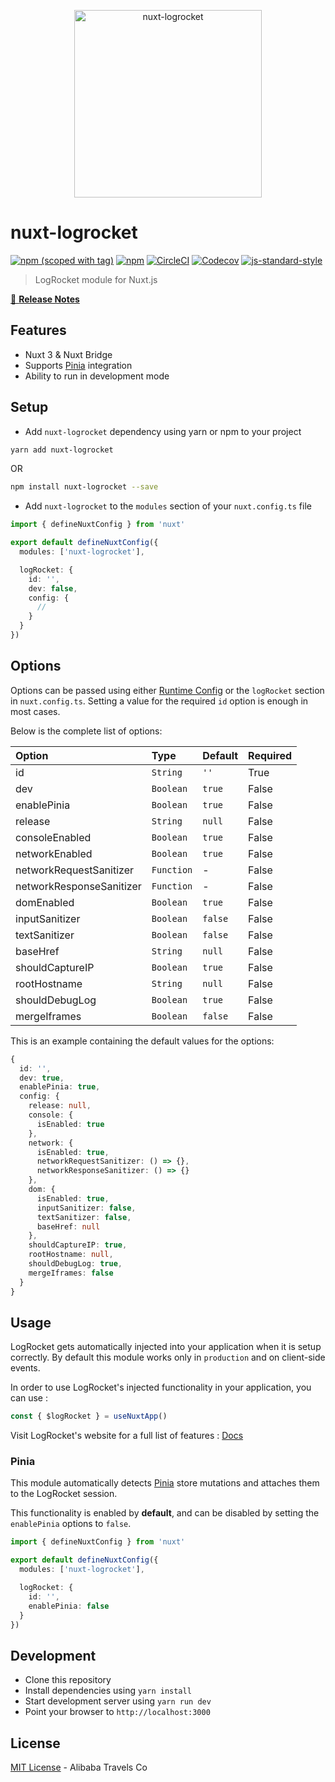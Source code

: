 <p align="center">
<img src="./.assets/nuxt_LogRocket.png" width="300px" alt="nuxt-logrocket">
</p>

# nuxt-logrocket

[![npm (scoped with tag)](https://img.shields.io/npm/v/nuxt-logrocket/latest.svg?style=flat-square)](https://npmjs.com/package/nuxt-logrocket)
[![npm](https://img.shields.io/npm/dt/nuxt-logrocket.svg?style=flat-square)](https://npmjs.com/package/nuxt-logrocket)
[![CircleCI](https://img.shields.io/circleci/project/github/nuxt-community/nuxt-logrocket.svg?style=flat-square)](https://circleci.com/gh/nuxt-community/nuxt-logrocket)
[![Codecov](https://img.shields.io/codecov/c/github/nuxt-community/nuxt-logrocket.svg?style=flat-square)](https://codecov.io/gh/nuxt-community/nuxt-logrocket)
[![js-standard-style](https://img.shields.io/badge/code_style-standard-brightgreen.svg?style=flat-square)](http://standardjs.com)

> LogRocket module for Nuxt.js

[📖 **Release Notes**](./CHANGELOG.md)

## Features

- Nuxt 3 & Nuxt Bridge
- Supports [Pinia](https://pinia.vuejs.org) integration
- Ability to run in development mode

## Setup

- Add `nuxt-logrocket` dependency using yarn or npm to your project

```sh
yarn add nuxt-logrocket
```

OR

```sh
npm install nuxt-logrocket --save
```

- Add `nuxt-logrocket` to the `modules` section of your `nuxt.config.ts` file

```ts
import { defineNuxtConfig } from 'nuxt'

export default defineNuxtConfig({
  modules: ['nuxt-logrocket'],

  logRocket: {
    id: '',
    dev: false,
    config: {
      //
    }
  }
})
```

## Options

Options can be passed using either [Runtime Config](https://v3.nuxtjs.org/guide/features/runtime-config/#environment-variables) or the `logRocket` section in `nuxt.config.ts`.
Setting a value for the required `id` option is enough in most cases.

Below is the complete list of options:

| Option | Type | Default | Required |
| :-- | :-- | :-- | :-- |
| id | `String` | `''` | True |
| dev | `Boolean` | `true` | False |
| enablePinia | `Boolean` | `true` | False |
| release | `String` | `null` | False |
| consoleEnabled | `Boolean` | `true` | False |
| networkEnabled | `Boolean` | `true` | False |
| networkRequestSanitizer | `Function` | - | False |
| networkResponseSanitizer | `Function` | - | False |
| domEnabled | `Boolean` | `true` | False |
| inputSanitizer | `Boolean` | `false` | False |
| textSanitizer | `Boolean` | `false` | False |
| baseHref | `String` | `null` | False |
| shouldCaptureIP | `Boolean` | `true` | False |
| rootHostname | `String` | `null` | False |
| shouldDebugLog | `Boolean` | `true` | False |
| mergeIframes | `Boolean` | `false` | False |

This is an example containing the default values for the options:

```ts
{
  id: '',
  dev: true,
  enablePinia: true,
  config: {
    release: null,
    console: {
      isEnabled: true
    },
    network: {
      isEnabled: true,
      networkRequestSanitizer: () => {},
      networkResponseSanitizer: () => {}
    },
    dom: {
      isEnabled: true,
      inputSanitizer: false,
      textSanitizer: false,
      baseHref: null
    },
    shouldCaptureIP: true,
    rootHostname: null,
    shouldDebugLog: true,
    mergeIframes: false
  }
}
```

## Usage

LogRocket gets automatically injected into your application when it is setup correctly. By default this module works only in `production` and on client-side events.

In order to use LogRocket's injected functionality in your application, you can use :

```ts
const { $logRocket } = useNuxtApp()
```

Visit LogRocket's website for a full list of features : [Docs](https://docs.logrocket.com/docs)

### Pinia

This module automatically detects [Pinia](https://pinia.vuejs.org) store mutations and attaches them to the LogRocket session.

This functionality is enabled by **default**, and can be disabled by setting the `enablePinia` options to `false`.

```ts
import { defineNuxtConfig } from 'nuxt'

export default defineNuxtConfig({
  modules: ['nuxt-logrocket'],

  logRocket: {
    id: '',
    enablePinia: false
  }
})
```

## Development

- Clone this repository
- Install dependencies using `yarn install`
- Start development server using `yarn run dev`
- Point your browser to `http://localhost:3000`

## License

[MIT License](./LICENSE) - Alibaba Travels Co
